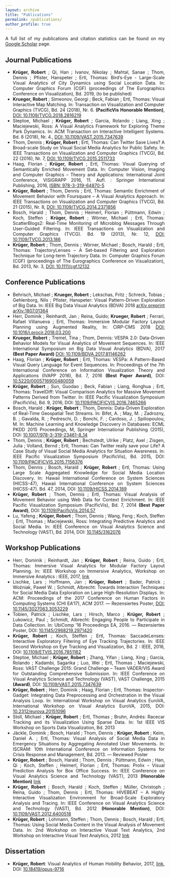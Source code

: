 ```yaml
---
layout: archive
title: "Publications"
permalink: /publications/
author_profile: true
---
```


<p style="font-size:14px;max-width:600px;text-align:justify">A full list of my publications and citation statistics can be found on my <a href="https://scholar.google.com/citations?user=UHmEAooAAAAJ" target="_blank"><u>Google Scholar</u></a> page.</p>

Journal Publications
------

* <div style="font-size:14px;max-width:600px;text-align:justify"><b>Krüger, Robert</b> ; Qi, Han ; Ivanov, Nikolay ; Mahtal, Sanae ; Thom, Dennis ; Pfister, Hanspeter ; Ertl, Thomas: Bird’s-Eye - Large-Scale Visual Analytics of City Dynamics using Social Location Data. In: Computer Graphics Forum (CGF) (proceedings of The Eurographics Conference on Visualization), Bd. 2019, (to be published)</div>

* <div style="font-size:14px;max-width:600px;text-align:justify"><b>Krueger, Robert</b> ; Simeonov, Georgi ; Beck, Fabian ; Ertl, Thomas: Visual Interactive Map Matching. In: Transaction on Visualization and Computer Graphics (TVCG), Bd. 24 (2018), Nr. 6. <b>(PacificVis Honorable Mention)</b>, <a href="https://doi.org/10.1109/TVCG.2018.2816219" target="_blank">DOI: <u>10.1109/TVCG.2018.2816219</u></a></div>

* <div style="font-size:14px;max-width:600px;text-align:justify">Steptoe, Michael ; <b>Krüger, Robert</b> ; Garcia, Rolando ; Liang, Xing ; Maciejewski, Ross: A Visual Analytics Framework for Exploring Theme Park Dynamics. In: ACM Transaction on Interactive Intelligent Systems. Bd. 8 (2018), Nr. 4., <a href="https://doi.org/10.1109/VAST.2015.7347639" target="_blank">DOI: <u>10.1109/VAST.2015.7347639</u></a></div>

* <div style="font-size:14px;max-width:600px;text-align:justify">Thom, Dennis ; <b>Krüger, Robert</b> ; Ertl, Thomas: Can Twitter Save Lives? A Broad-scale Study on Visual Social Media Analytics for Public Safety. In: IEEE Transactions on Visualization and Computer Graphics (TVCG), Bd. 22 (2016), Nr. 7, <a href="https://doi.org/10.1109/TVCG.2015.2511733" target="_blank">DOI: <u>10.1109/TVCG.2015.2511733</u></a></div>

* <div style="font-size:14px;max-width:600px;text-align:justify">Haag, Florian ; <b>Krüger, Robert</b> ; Ertl, Thomas: Visual Querying of Semantically Enriched Movement Data. In: Computer Vision, Imaging and Computer Graphics – Theory and Applications: International Joint Conference, VISIGRAPP 2016, 11. Aufl. : Springer International Publishing, 2016, <a href="https://link.springer.com/chapter/10.1007/978-3-319-64870-5_12" target="_blank">ISBN: <u>978-3-319-64870-5</u></a></div>

* <div style="font-size:14px;max-width:600px;text-align:justify"><b>Krüger, Robert</b> ; Thom, Dennis ; Ertl, Thomas: Semantic Enrichment of Movement Behavior with Foursquare – A Visual Analytics Approach. In: IEEE Transactions on Visualization and Computer Graphics (TVCG), Bd. 21 (2015), Nr. 8, <a href="https://doi.org/10.1109/TVCG.2014.2371856" target="_blank">DOI: <u>10.1109/TVCG.2014.2371856</u></a></div>

* <div style="font-size:14px;max-width:600px;text-align:justify">Bosch, Harald ; Thom, Dennis ; Heimerl, Florian ; Püttmann, Edwin ; Koch, Steffen ; <b>Krüger, Robert</b> ; Wörner, Michael ; Ertl, Thomas: ScatterBlogs2: Real-Time Monitoring of Microblog Messages Through User-Guided Filtering. In: IEEE Transactions on Visualization and Computer Graphics (TVCG). Bd. 19 (2013), Nr. 12, <a href="https://doi.org/10.1109/TVCG.2013.186" target="_blank">DOI: <u>10.1109/TVCG.2013.186</u></a></div>

* <div style="font-size:14px;max-width:600px;text-align:justify"><b>Krüger, Robert</b> ; Thom, Dennis ; Wörner, Michael ; Bosch, Harald ; Ertl, Thomas: TrajectoryLenses – A Set-based Filtering and Exploration Technique for Long-term Trajectory Data. In: Computer Graphics Forum (CGF) (proceedings of The Eurographics Conference on Visualization), Bd. 2013, Nr. 3, <a href="https://doi.org/10.1111/cgf.12132" target="_blank">DOI: <u>10.1111/cgf.12132</u></a></div>

Conference Publications
------


* <div style="font-size:14px;max-width:600px;text-align:justify">Behrisch, Michael ; <b>Krueger, Robert</b> ; Lekschas, Fritz ; Schreck, Tobias ; Gehlenborg, Nils ; Pfister, Hanspeter: Visual Pattern-Driven Exploration of Big Data. In: IEEE Big Data Visual Analytics (BDVA) 2018 <a href="https://arxiv.org/abs/1807.01364" target="_blank"> <u>arXiv preprint arXiv:1807.01364</u></a></div>

* <div style="font-size:14px;max-width:600px;text-align:justify">Herr, Dominik ; Reinhardt, Jan ; Reina, Guido; <b>Krueger, Robert</b> ; Ferrari, Rafael Villanueva ; Ertl, Thomas: Immersive Modular Factory Layout Planning using Augmented Reality, In: CIRP-CMS 2018 <a href="https://doi.org/10.1016/j.procir.2018.03.200" target="_blank">DOI: <u>10.1016/j.procir.2018.03.200</u></a></div>

* <div style="font-size:14px;max-width:600px;text-align:justify"><b>Krueger, Robert</b> ; Tremel, Tina ; Thom, Dennis: VESPA 2.0: Data-Driven Behavior Models for Visual Analytics of Movement Sequences. In: IEEE International Symposium on Big Data Visual Analytics (BDVA), 2017 <b>(Best Paper Award)</b> <a href="https://doi.org/10.1109/BDVA.2017.8114626" target="_blank">DOI: <u>10.1109/BDVA.2017.81146262</u></a></div>

* <div style="font-size:14px;max-width:600px;text-align:justify">Haag, Florian ; <b>Krüger, Robert</b> ; Ertl, Thomas: VESPa: A Pattern-Based Visual Query Language for Event Sequences. In: Proceedings of the 7th International Conference on Information Visualization Theory and Applications (IVAPP 2016), Bd. 7, 2016 <b>(Best Paper Award)</b>, DOI: <a href="https://doi.org/10.5220/0005716900480059" target="_blank"><u>10.5220/0005716900480059</u></a></div>

* <div style="font-size:14px;max-width:600px;text-align:justify"><b>Krüger, Robert</b> ; Sun, Guodao ; Beck, Fabian ; Liang, Ronghua ; Ertl, Thomas: TravelDiff: Visual Comparison Analytics for Massive Movement Patterns Derived from Twitter. In: IEEE Pacific Visualization Symposium (PacificVis), Bd. 9, 2016, DOI: <a href="https://doi.org/10.1109/PACIFICVIS.2016.7465266" target="_blank"><u>10.1109/PACIFICVIS.2016.7465266</u></a></div>

* <div style="font-size:14px;max-width:600px;text-align:justify">Bosch, Harald ; <b>Krüger, Robert</b> ; Thom, Dennis: Data-Driven Exploration of Real-Time Geospatial Text Streams. In: Bifet, A. ; May, M. ; Zadrozny, B. ; Gavalda, R. ; Pedreschi, D. ; Bonchi, F. ; Cardoso, J. ; Spiliopoulou, M. In: Machine Learning and Knowledge Discovery in Databases: ECML PKDD 2015 Proceedings, M, Springer International Publishing (2015), DOI: <a href="https://doi.org/10.1007/978-3-319-23461-8_14" target="_blank"><u>10.1007/978-3-319-23461-8_14</u></a></div>

* <div style="font-size:14px;max-width:600px;text-align:justify">Thom, Dennis ; <b>Krüger, Robert</b> ; Bechstedt, Ulrike ; Platz, Axel ; Zisgen, Julia ; Volland, Bernd ; Ertl, Thomas: Can Twitter really save your Life? A Case Study of Visual Social Media Analytics for Situation Awareness. In: IEEE Pacific Visualization Symposium (PacificVis), Bd. 2015, DOI: <a href="https://doi.org/10.1109/PACIFICVIS.2015.7156376" target="_blank"><u>10.1109/PACIFICVIS.2015.7156376</u></a></div>

* <div style="font-size:14px;max-width:600px;text-align:justify">Thom, Dennis ; Bosch, Harald ; <b>Krüger, Robert</b> ; Ertl, Thomas: Using Large Scale Aggregated Knowledge for Social Media Location Discovery. In: Hawaii International Conference on System Sciences (HICSS-47), Hawaii International Conference on System Sciences (HICSS-47). Bd. 47, 2014, DOI: <a href="https://doi.org/10.1109/HICSS.2014.189" target="_blank"><u>10.1109/HICSS.2014.189</u></a></div>

* <div style="font-size:14px;max-width:600px;text-align:justify"><b>Krüger, Robert</b> ; Thom, Dennis ; Ertl, Thomas: Visual Analysis of Movement Behavior using Web Data for Context Enrichment. In: IEEE Pacific Visualization Symposium (PacificVis), Bd. 7, 2014 <b>(Best Paper Award)</b>, DOI: <a href="https://doi.org/10.1109/PacificVis.2014.57" target="_blank"><u>10.1109/PacificVis.2014.57</u></a></div>

* <div style="font-size:14px;max-width:600px;text-align:justify">Lu, Yafeng ; <b>Krüger, Robert</b> ; Thom, Dennis ; Wang, Feng ; Koch, Steffen ; Ertl, Thomas ; Maciejewski, Ross: Integrating Predictive Analytics and Social Media. In: IEEE Conference on Visual Analytics Science and Technology (VAST), Bd. 2014, DOI: <a href="http://doi.acm.org/10.1145/3162076" target="_blank"><u>10.1145/3162076</u></a></div>

Workshop Publications
------

* <div style="font-size:14px;max-width:600px;text-align:justify">Herr, Dominik ; Reinhardt, Jan ; <b>Krüger, Robert</b> ; Reina, Guido ; Ertl, Thomas: Immersive Visual Analytics for Modular Factory Layout Planning. In: IEEE Workshop on Immersive Analytics, Workshop on Immersive Analytics : IEEE, 2017, <a href="http://www.aviz.fr/~bbach/immersive2017/papers/IA_2278-paper.pdf" target="_blank"><u>link</u></a></div>

* <div style="font-size:14px;max-width:600px;text-align:justify">Lischke, Lars ; Hoffmann, Jan ; <b>Krüger, Robert</b> ; Bader, Patrick ; Woźniak, Paweł W. ; Schmidt, Albrecht: Towards Interaction Techniques for Social Media Data Exploration on Large High-Resolution Displays. In: ACM: Proceedings of the 2017 Conference on Human Factors in Computing Systems (CHI EA’17), ACM 2017. — Rezensiertes Poster, <a href="http://doi.acm.org/10.1145/3027063.3053229" target="_blank">DOI: <u>10.1145/3027063.3053229</u></a></div>

* <div style="font-size:14px;max-width:600px;text-align:justify">Tobien, Patrick ; Lischke, Lars ; Hirsch, Marco ; <b>Krüger, Robert</b> ; Lukowicz, Paul ; Schmidt, Albrecht: Engaging People to Participate in Data Collection. In: UbiComp ’16 Proceedings EA, 2016. — Rezensiertes Poster, DOI: <a href="https://doi.org/10.1145/2968219.2971420" target="_blank"><u>10.1145/2968219.2971420</u></a></div>

* <div style="font-size:14px;max-width:600px;text-align:justify"><b>Krüger, Robert</b> ; Koch, Steffen ; Ertl, Thomas: SaccadeLenses: Interactive Exploratory Filtering of Eye Tracking Trajectories. In: IEEE Second Workshop on Eye Tracking and Visualization, Bd. 2 : IEEE, 2016, DOI: <a href="https://doi.org/10.1109/ETVIS.2016.7851162" target="_blank"><u>10.1109/ETVIS.2016.7851162</u></a></div>

* <div style="font-size:14px;max-width:600px;text-align:justify">Steptoe, Michael ; <b>Krüger, Robert</b> ; Zhang, Yifan ; Liang, Xing ; Garcia, Rolando ; Kadambi, Sagarika ; Luo, Wei ; Ertl, Thomas ; Maciejewski, Ross: VAST Challenge 2015: Grand Challenge – Team VADER/VIS Award for Outstanding Comprehensive Submission. In: IEEE Conference on Visual Analytics Science and Technology (VAST), VAST Challenge, 2015 <b>(Award)</b>,  DOI: <a href="https://doi.org/10.1109/VAST.2015.7347639" target="_blank"><u>10.1109/VAST.2015.7347639</u></a></div>

* <div style="font-size:14px;max-width:600px;text-align:justify"><b>Krüger, Robert</b> ; Herr, Dominik ; Haag, Florian ; Ertl, Thomas: Inspector-Gadget: Integrating Data Preprocessing and Orchestration in the Visual Analysis Loop. In: International Workshop on Visual Analytics EuroVA, International Workshop on Visual Analytics EuroVA, 2015, DOI: <a href="http://dx.doi.org/10.2312/eurova.20151096" target="_blank"><u>10.2312/eurova.20151096</u></a></div>

* <div style="font-size:14px;max-width:600px;text-align:justify">Stoll, Michael ; <b>Krüger, Robert</b> ; Ertl, Thomas ; Bruhn, Andrés: Racecar Tracking and its Visualization Using Sparse Data. In: 1st IEEE VIS Workshop on Sports Data Visualization, Bd. 2013</div>

* <div style="font-size:14px;max-width:600px;text-align:justify">Jäckle, Dominik ; Bosch, Harald ; Thom, Dennis ; <b>Krüger, Robert</b> ; Keim, Daniel A. ; Ertl, Thomas: Visual Analysis of Social Media Data in Emergency Situations by Aggregating Annotated User Movements. In: ISCRAM: 10th International Conference on Information Systems for Crisis Response and Management, Bd. 2013. — Reviewed Poster</div>

* <div style="font-size:14px;max-width:600px;text-align:justify"><b>Krüger, Robert</b> ; Bosch, Harald ; Thom, Dennis ; Püttmann, Edwin ; Han, Qi ; Koch, Steffen ; Heimerl, Florian ; Ertl, Thomas: Prolix – Visual Prediction Analysis for Box Office Success. In: IEEE Conference on Visual Analytics Science and Technology (VAST), 2013 <b>(Honorable Mention)</b> <a href="https://www.researchgate.net/profile/R_Krueger/publication/260864010_Prolix-Visual_Prediction_Analysis_for_Box_Office_Success/links/575d360f08aec91374ae7a6a/Prolix-Visual-Prediction-Analysis-for-Box-Office-Success.pdf"  target="_blank"><u>link</u></a></div>
  
* <div style="font-size:14px;max-width:600px;text-align:justify"><b>Krüger, Robert</b> ; Bosch, Harald ; Koch, Steffen ; Müller, Christoph ; Reina, Guido ; Thom, Dennis ; Ertl, Thomas: HIVEBEAT – A Highly Interactive Visualization Environment for Broad-Scale Exploratory Analysis and Tracing. In: IEEE Conference on Visual Analytics Science and Technology (VAST), Bd. 2012 <b>(Honorable Mention)</b>, DOI: <a href="https://doi.org/10.1109/VAST.2012.6400518" target="_blank"><u>10.1109/VAST.2012.6400518</u></a></div>

* <div style="font-size:14px;max-width:600px;text-align:justify"><b>Krüger, Robert</b> ; Lohmann, Steffen ; Thom, Dennis ; Bosch, Harald ; Ertl, Thomas: Using Social Media Content in the Visual Analysis of Movement Data. In: 2nd Workshop on Interactive Visual Text Analytics, 2nd Workshop on Interactive Visual Text Analytics, 2012 <a href="https://pdfs.semanticscholar.org/37cd/b884f87c031ecebbb82ed2aa279a497a58b5.pdf" target="_blank"><u>link</u></a></div>

Dissertation
------

* <div style="font-size:14px;max-width:600px;text-align:justify"><b>Krüger, Robert</b>: Visual Analytics of Human Hobility Behavior, 2017, <a href="https://elib.uni-stuttgart.de/bitstream/11682/9733/3/dissertation_krueger_robert.pdf" target="_blank"><u>link</u></a>, DOI: <a href="http://dx.doi.org/10.18419/opus-9716" target="_blank"><u>10.18419/opus-9716</u></a></div>
